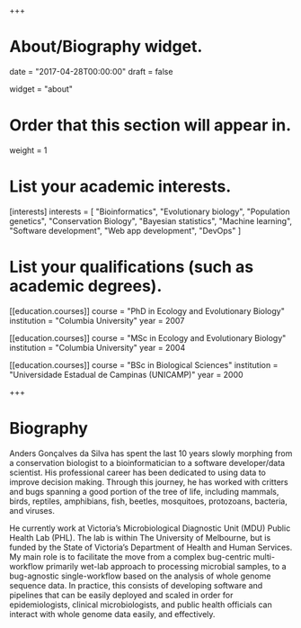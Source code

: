 +++
# About/Biography widget.

date = "2017-04-28T00:00:00"
draft = false

widget = "about"

# Order that this section will appear in.
weight = 1

# List your academic interests.
[interests]
  interests = [
    "Bioinformatics",
    "Evolutionary biology",
    "Population genetics",
    "Conservation Biology",
    "Bayesian statistics",
    "Machine learning",
    "Software development",
    "Web app development",
    "DevOps"
  ]

# List your qualifications (such as academic degrees).
[[education.courses]]
  course = "PhD in Ecology and Evolutionary Biology"
  institution = "Columbia University"
  year = 2007

[[education.courses]]
  course = "MSc in Ecology and Evolutionary Biology"
  institution = "Columbia University"
  year = 2004

[[education.courses]]
  course = "BSc in Biological Sciences"
  institution = "Universidade Estadual de Campinas (UNICAMP)"
  year = 2000
 
+++

# Biography

Anders Gonçalves da Silva has spent the last 10 years slowly morphing from a conservation biologist to a bioinformatician to a software developer/data scientist. His professional career has been dedicated to using data to improve decision making. Through this journey, he has worked with critters and bugs spanning a good portion of the tree of life, including mammals, birds, reptiles, amphibians, fish, beetles, mosquitoes, protozoans, bacteria, and viruses.

He currently work at Victoria’s Microbiological Diagnostic Unit (MDU) Public Health Lab (PHL). The lab is within The University of Melbourne, but is funded by the State of Victoria’s Department of Health and Human Services. My main role is to facilitate the move from a complex bug-centric multi-workflow primarily wet-lab approach to processing microbial samples, to a bug-agnostic single-workflow based on the analysis of whole genome sequence data. In practice, this consists of developing software and pipelines that can be easily deployed and scaled in order for epidemiologists, clinical microbiologists, and public health officials can interact with whole genome data easily, and effectively.